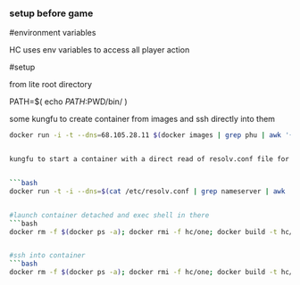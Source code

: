 ### setup before game

#environment variables

HC uses env variables to access all player action

#setup

from lite root directory

PATH=$( echo $PATH:$PWD/bin/ )

some kungfu to create container from images and ssh directly into them

```bash
docker run -i -t --dns=68.105.28.11 $(docker images | grep phu | awk '{print $1}') /bin/bash


kungfu to start a container with a direct read of resolv.conf file for DNS addresses


```bash
docker run -t -i --dns=$(cat /etc/resolv.conf | grep nameserver | awk '{print $2}' | head -n1) zombie-updated-node /bin/bash


#launch container detached and exec shell in there
```bash
docker rm -f $(docker ps -a); docker rmi -f hc/one; docker build -t hc/one . ; docker run -d -t -p 3001:3001 hc/one ; docker exec -i -t $(docker ps | awk '{print $1}' | tail -n1) /bin/bash


#ssh into container
```bash
docker rm -f $(docker ps -a); docker rmi -f hc/one; docker build -t hc/one . ; docker run -d -t -p 3001:3001 hc/one ; dockerprint $1}' | tail -n1) /bin/bash
